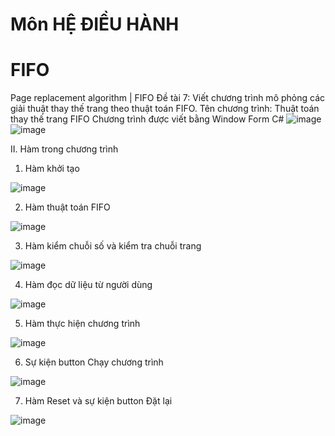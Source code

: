 # Môn HỆ ĐIỀU HÀNH
# FIFO
Page replacement algorithm | FIFO
Đề tài 7: Viết chương trình mô phỏng các giải thuật thay thế trang theo thuật toán FIFO. 
Tên chương trình: Thuật toán thay thế trang FIFO
Chương trình được viết bằng Window Form C#
![image](https://user-images.githubusercontent.com/89791012/171103382-46063e43-78da-47e9-8a1f-d34de4abff94.png)
![image](https://user-images.githubusercontent.com/89791012/171103468-c10d17bc-3f18-4e9f-9b34-46eab093cf08.png)

II.	Hàm trong chương trình
1.	Hàm khởi tạo
	
![image](https://user-images.githubusercontent.com/89791012/171103555-55e5d3b3-f1c8-4efa-903e-68af543f5618.png)

2.	Hàm thuật toán FIFO

![image](https://user-images.githubusercontent.com/89791012/171103562-3c7764ef-f644-4ca8-bb41-0987181e52a5.png)

3.	Hàm kiểm chuỗi số và kiểm tra chuỗi trang
	
![image](https://user-images.githubusercontent.com/89791012/171103697-e4376149-3e6c-456a-ba0e-db00ae3c12a4.png)

4.	Hàm đọc dữ liệu từ người dùng 
	
![image](https://user-images.githubusercontent.com/89791012/171103724-44fec5b3-07aa-4fe7-924b-42e1ec848550.png)

5.	Hàm thực hiện chương trình 

![image](https://user-images.githubusercontent.com/89791012/171103744-a3ed6778-5f5a-4e99-a450-9e9e202b9fa6.png)

6.	Sự kiện button Chạy chương trình

![image](https://user-images.githubusercontent.com/89791012/171103760-83ed57f9-c59c-4762-8546-039a898a7b8f.png)

7.	Hàm Reset và sự kiện button Đặt lại

![image](https://user-images.githubusercontent.com/89791012/171103778-30560a9d-9a4f-4cfc-856d-6071dae790c4.png)


 
